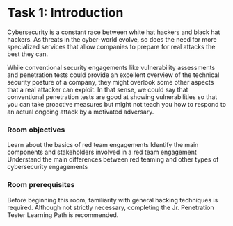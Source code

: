 # Task 1: Introduction
Cybersecurity is a constant race between white hat hackers and black hat hackers. As threats in the cyber-world evolve, so does the need for more specialized services that allow companies to prepare for real attacks the best they can.

While conventional security engagements like vulnerability assessments and penetration tests could provide an excellent overview of the technical security posture of a company, they might overlook some other aspects that a real attacker can exploit. In that sense, we could say that conventional penetration tests are good at showing vulnerabilities so that you can take proactive measures but might not teach you how to respond to an actual ongoing attack by a motivated adversary.

### Room objectives
Learn about the basics of red team engagements
Identify the main components and stakeholders involved in a red team engagement
Understand the main differences between red teaming and other types of cybersecurity engagements

### Room prerequisites
Before beginning this room, familiarity with general hacking techniques is required. Although not strictly necessary, completing the Jr. Penetration Tester Learning Path is recommended.

